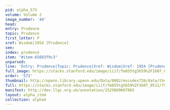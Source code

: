```yaml
---
pid: alpha_573
volume: Volume 2
image_number: '44'
head: 
entry: Prudence
topic: Prudence
first_letter: P
xref: Wisdom|1954 [Prudence]
see: 
index: prudence
item: "#item-65603f9c3"
unparsed: 
line: 'Entry: Prudence|Topic: Prudence|Xref: Wisdom|Xref: 1954 [Prudence]|Index: prudence|#item-65603f9c3'
full_image: https://stacks.stanford.edu/image/iiif/fm855tg5659%2F1607_0511/full/full/0/default.jpg
order: '573'
thumbnail: http://openn.library.upenn.edu/Data/0002/mscodex726/data/thumb/1607_0511_thumb.jpg
full: https://stacks.stanford.edu/image/iiif/fm855tg5659%2F1607_0511/790,3448,2996,489/full/0/default.jpg
manifest: http://dev.llgc.org.uk/annotation/1529669667865
layout: alpha_item
collection: alpha4
---
```

